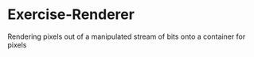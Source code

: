 # Exercise-Renderer
Rendering pixels out of a manipulated stream of bits onto a container for pixels
